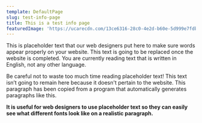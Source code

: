 ```yaml
---
template: DefaultPage
slug: test-info-page
title: This is a test info page
featuredImage: 'https://ucarecdn.com/13ce6316-28c0-4e2d-b60e-5d999e7fdb57/'
---
```


This is placeholder text that our web designers put here to make sure words appear properly on your website. This text is going to be replaced once the website is completed. You are currently reading text that is written in English, not any other language.

Be careful not to waste too much time reading placeholder text! This text isn’t going to remain here because it doesn't pertain to the website. This paragraph has been copied from a program that automatically generates paragraphs like this.

**It is useful for web designers to use placeholder text so they can easily see what different fonts look like on a realistic paragraph.**
